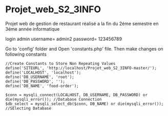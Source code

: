 # Projet_web_S2_3INFO
Projet web de gestion de restaurant réalisé a la fin du 2éme semestre en 3éme année informatique

login admin
username= admin2
password= 123456789

Go to 'config' folder and Open 'constants.php' file. Then make changes on following constants


    //Create Constants to Store Non Repeating Values
    define('SITEURL', 'http://localhost/Projet_web_S2_3INFO-master/');
    define('LOCALHOST', 'localhost');
    define('DB_USERNAME', 'root');
    define('DB_PASSWORD', '');
    define('DB_NAME', 'food-order');
    
    $conn = mysqli_connect(LOCALHOST, DB_USERNAME, DB_PASSWORD) or die(mysqli_error()); //Database Connection
    $db_select = mysqli_select_db($conn, DB_NAME) or die(mysqli_error()); //SElecting Database



